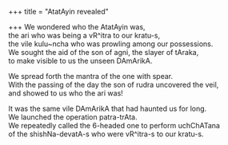 +++
title = "AtatAyin revealed"

+++
We wondered who the AtatAyin was,  
the ari who was being a vR^itra to our kratu-s,  
the vile kulu\~ncha who was prowling among our possessions.  
We sought the aid of the son of agni, the slayer of tAraka,  
to make visible to us the unseen DAmArikA.

We spread forth the mantra of the one with spear.  
With the passing of the day the son of rudra uncovered the veil,  
and showed to us who the ari was\!

It was the same vile DAmArikA that had haunted us for long.  
We launched the operation patra-trAta.  
We repeatedly called the 6-headed one to perform uchChATana  
of the shishNa-devatA-s who were vR^itra-s to our kratu-s.
